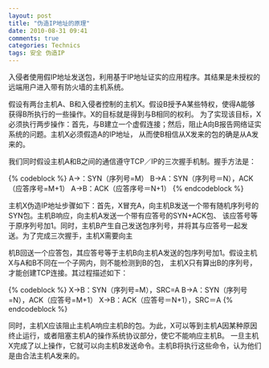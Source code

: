 ```yaml
---
layout: post
title: "伪造IP地址的原理"
date: 2010-08-31 09:41
comments: true
categories: Technics
tags: 安全 伪造IP
---
```

<p>入侵者使用假IP地址发送包，利用基于IP地址证实的应用程序。其结果是未授权的远端用户进入带有防火墙的主机系统。</p>

<p>假设有两台主机A、B和入侵者控制的主机X。假设B授予A某些特权，使得A能够获得B所执行的一些操作。X的目标就是得到与B相同的权利。
为了实现该目标，X必须执行两步操作：首先，与B建立一个虚假连接；然后，阻止A向B报告网络证实系统的问题。主机X必须假造A的IP地址，
从而使B相信从X发来的包的确是从A发来的。</p>

<p>我们同时假设主机A和B之间的通信遵守TCP／IP的三次握手机制。握手方法是：</p>
{% codeblock %}
A->：SYN（序列号=M）
B->A：SYN（序列号＝N），ACK（应答序号=M+1）
A->B：ACK（应答序号＝N+1）
{% endcodeblock %}
<!--more-->
<p>主机X伪造IP地址步骤如下：首先，X冒充A，向主机B发送一个带有随机序列号的SYN包。主机B响应，向主机A发送一个带有应答号的SYN+ACK包、
该应答号等于原序列号加1。同时，主机B产生自己发送包序列号，并将其与应答号一起发送。为了完成三次握手，主机X需要向主</p>

<p>机B回送一个应答包，其应答号等于主机B向主机A发送的包序列号加1。假设主机X与A和B不同在一个子网内，则不能检测到B的包，
主机X只有算出B的序列号，才能创建TCP连接。其过程描述如下：</p>
{% codeblock %}
X->B：SYN（序列号=M），SRC=A
B->A：SYN（序列号=N），ACK（应答号=M+1）
X->B：ACK（应答号＝N+1），SRC＝A
{% endcodeblock %}

<p>同时，主机X应该阻止主机A响应主机B的包。为此，X可以等到主机A因某种原因终止运行，或者阻塞主机A的操作系统协议部分，使它不能响应主机B。
一旦主机X完成了以上操作，它就可以向主机B发送命令。主机B将执行这些命令，认为他们是由合法主机A发来的。</p>
